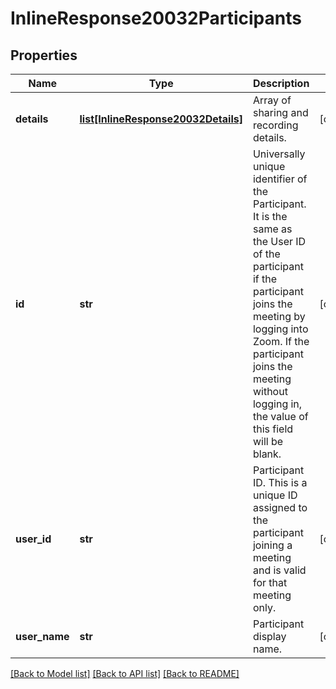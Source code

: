 # InlineResponse20032Participants

## Properties
Name | Type | Description | Notes
------------ | ------------- | ------------- | -------------
**details** | [**list[InlineResponse20032Details]**](InlineResponse20032Details.md) | Array of sharing and recording details. | [optional] 
**id** | **str** | Universally unique identifier of the Participant. It is the same as the User ID of the participant if the participant joins the meeting by logging into Zoom. If the participant joins the meeting without logging in, the value of this field will be blank. | [optional] 
**user_id** | **str** | Participant ID. This is a unique ID assigned to the participant joining a meeting and is valid for that meeting only. | [optional] 
**user_name** | **str** | Participant display name. | [optional] 

[[Back to Model list]](../README.md#documentation-for-models) [[Back to API list]](../README.md#documentation-for-api-endpoints) [[Back to README]](../README.md)

